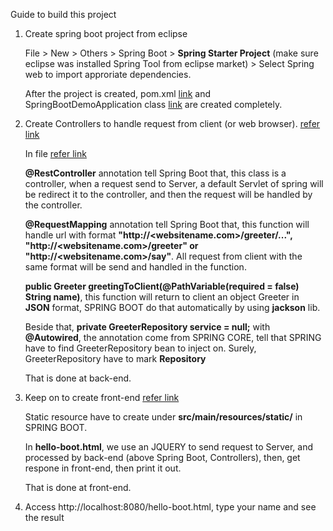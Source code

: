 Guide to build this project

1. Create spring boot project from eclipse

    File > New > Others > Spring Boot > **Spring Starter Project** (make sure eclipse was installed Spring Tool from eclipse market) > Select Spring web to import approriate dependencies.
    
    After the project is created, pom.xml [link](https://github.com/colenhuttran/spring-seftstudy/blob/master/spring_boot_demo/pom.xml) and SpringBootDemoApplication class [link](https://github.com/colenhuttran/spring-seftstudy/blob/master/spring_boot_demo/src/main/java/com/javalearning/spring_boot_demo/SpringBootDemoApplication.java) are created completely. 
    
2. Create Controllers to handle request from client (or web browser). [refer link](https://github.com/colenhuttran/spring-seftstudy/tree/master/spring_boot_demo/src/main/java/com/javalearning/spring_boot_demo/controller)

    In file [refer link](https://github.com/colenhuttran/spring-seftstudy/blob/master/spring_boot_demo/src/main/java/com/javalearning/spring_boot_demo/controller/GreetingControler.java)
    
    **@RestController** annotation tell Spring Boot that, this class is a controller, when a request send to Server, a default Servlet of spring 
    will be redirect it to the controller, and then the request will be handled by the controller.
    
    **@RequestMapping** annotation tell Spring Boot that, this function will handle url with format **"http://<websitename.com>/greeter/...",
    "http://<websitename.com>/greeter" or "http://<websitename.com>/say"**. All request from client with the same format will be send and handled
    in the function.
    
    **public Greeter greetingToClient(@PathVariable(required = false) String name)**, this function will return to client an object 
    Greeter in **JSON** format, SPRING BOOT do that automatically by using **jackson** lib.
    
    Beside that, **private GreeterRepository service = null;** with **@Autowired**, the annotation come from SPRING CORE, tell that 
    SPRING have to find GreeterRepository bean to inject on. Surely, GreeterRepository have to mark **Repository**
    
    That is done at back-end.
    
3. Keep on to create front-end [refer link](https://github.com/colenhuttran/spring-seftstudy/blob/master/spring_boot_demo/src/main/resources/static/hello-boot.html)

    Static resource have to create under **src/main/resources/static/** in SPRING BOOT.
    
    In **hello-boot.html**, we use an JQUERY to send request to Server, and processed by back-end (above Spring Boot, Controllers),
    then, get respone in front-end, then print it out.
    
    That is done at front-end.
    
4. Access http://localhost:8080/hello-boot.html, type your name and see the result
